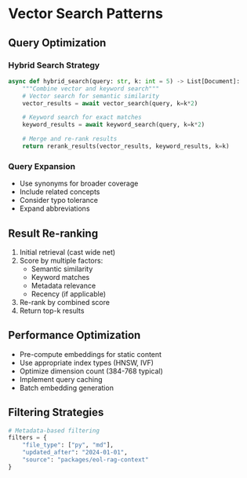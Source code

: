 # Vector Search Patterns

## Query Optimization

### Hybrid Search Strategy

```python
async def hybrid_search(query: str, k: int = 5) -> List[Document]:
    """Combine vector and keyword search"""
    # Vector search for semantic similarity
    vector_results = await vector_search(query, k=k*2)

    # Keyword search for exact matches
    keyword_results = await keyword_search(query, k=k*2)

    # Merge and re-rank results
    return rerank_results(vector_results, keyword_results, k=k)
```

### Query Expansion

- Use synonyms for broader coverage
- Include related concepts
- Consider typo tolerance
- Expand abbreviations

## Result Re-ranking

1. Initial retrieval (cast wide net)
2. Score by multiple factors:
   - Semantic similarity
   - Keyword matches
   - Metadata relevance
   - Recency (if applicable)
3. Re-rank by combined score
4. Return top-k results

## Performance Optimization

- Pre-compute embeddings for static content
- Use appropriate index types (HNSW, IVF)
- Optimize dimension count (384-768 typical)
- Implement query caching
- Batch embedding generation

## Filtering Strategies

```python
# Metadata-based filtering
filters = {
    "file_type": ["py", "md"],
    "updated_after": "2024-01-01",
    "source": "packages/eol-rag-context"
}
```
